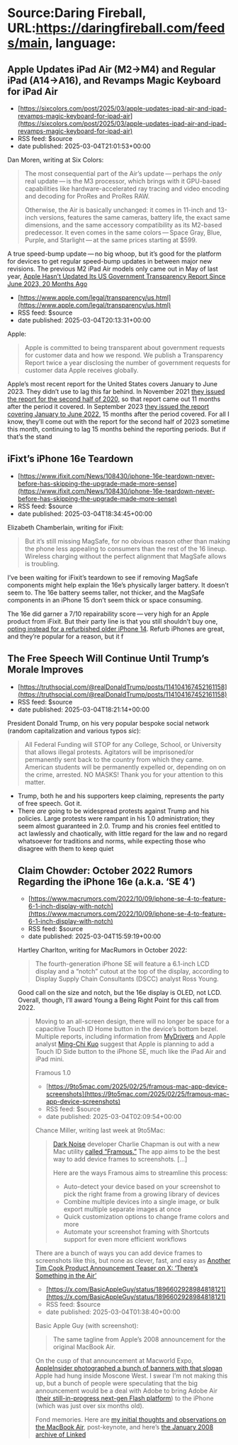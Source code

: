 # Source:Daring Fireball, URL:https://daringfireball.com/feeds/main, language:

## Apple Updates iPad Air (M2→M4) and Regular iPad (A14→A16), and Revamps Magic Keyboard for iPad Air
 - [https://sixcolors.com/post/2025/03/apple-updates-ipad-air-and-ipad-revamps-magic-keyboard-for-ipad-air](https://sixcolors.com/post/2025/03/apple-updates-ipad-air-and-ipad-revamps-magic-keyboard-for-ipad-air)
 - RSS feed: $source
 - date published: 2025-03-04T21:01:53+00:00

<p>Dan Moren, writing at Six Colors:</p>

<blockquote>
  <p>The most consequential part of the Air’s update — perhaps the
<em>only</em> real update — is the M3 processor, which brings with it
GPU-based capabilities like hardware-accelerated ray tracing and
video encoding and decoding for ProRes and ProRes RAW.</p>

<p>Otherwise, the Air is basically unchanged: it comes in 11-inch and
13-inch versions, features the same cameras, battery life, the
exact same dimensions, and the same accessory compatibility as its
M2-based predecessor. It even comes in the same colors — Space
Gray, Blue, Purple, and Starlight — at the same prices starting
at $599.</p>
</blockquote>

<p>A true speed-bump update — no big whoop, but it’s good for the platform for devices to get regular speed-bump updates in between major new revisions. The previous M2 iPad Air models only came out in May of last year, <a href="https://daringfireball.net/2024/05/brief_thoughts_and_observations_on_yesterdays_let_loose_ipad_k

## Apple Hasn’t Updated Its US Government Transparency Report Since June 2023, 20 Months Ago
 - [https://www.apple.com/legal/transparency/us.html](https://www.apple.com/legal/transparency/us.html)
 - RSS feed: $source
 - date published: 2025-03-04T20:13:31+00:00

<p>Apple:</p>

<blockquote>
  <p>Apple is committed to being transparent about government requests
for customer data and how we respond. We publish a Transparency
Report twice a year disclosing the number of government requests
for customer data Apple receives globally.</p>
</blockquote>

<p>Apple’s most recent report for the United States covers January to June 2023. They didn’t use to lag this far behind. In November 2021 <a href="https://9to5mac.com/2021/11/08/apple-transparency-report-covering-h2-2020/">they issued the report for the second half of 2020</a>, so that report came out 11 months after the period it covered. In September 2023 <a href="https://9to5mac.com/2023/09/15/apple-latest-transparency-report/">they issued the report covering January to June 2022</a>, 15 months after the period covered. For all I know, they’ll come out with the report for the second half of 2023 sometime this month, continuing to lag 15 months behind the reporting periods. But if that’s the stand

## iFixt’s iPhone 16e Teardown
 - [https://www.ifixit.com/News/108430/iphone-16e-teardown-never-before-has-skipping-the-upgrade-made-more-sense](https://www.ifixit.com/News/108430/iphone-16e-teardown-never-before-has-skipping-the-upgrade-made-more-sense)
 - RSS feed: $source
 - date published: 2025-03-04T18:34:45+00:00

<p>Elizabeth Chamberlain, writing for iFixit:</p>

<blockquote>
  <p>But it’s still missing MagSafe, for no obvious reason other than
making the phone less appealing to consumers than the rest of the
16 lineup. Wireless charging without the perfect alignment that
MagSafe allows is troubling.</p>
</blockquote>

<p>I’ve been waiting for iFixit’s teardown to see if removing MagSafe components might help explain the 16e’s physically larger battery. It doesn’t seem to. The 16e battery seems taller, not thicker, and the MagSafe components in an iPhone 15 don’t seem thick or space consuming.</p>

<p>The 16e did garner a 7/10 repairability score — very high for an Apple product from iFixit. But their party line is that you still shouldn’t buy one, <a href="https://www.ifixit.com/News/108337/why-a-refurbished-iphone-might-be-better-and-cheaper-than-a-brand-new-iphone-16e">opting instead for a refurbished older iPhone 14</a>. Refurb iPhones are great, and they’re popular for a reason, but it f

## The Free Speech Will Continue Until Trump’s Morale Improves
 - [https://truthsocial.com/@realDonaldTrump/posts/114104167452161158](https://truthsocial.com/@realDonaldTrump/posts/114104167452161158)
 - RSS feed: $source
 - date published: 2025-03-04T18:21:14+00:00

<p>President Donald Trump, on his very popular bespoke social network (random capitalization and various typos <em>sic</em>):</p>

<blockquote>
  <p>All Federal Funding will STOP for any College, School, or
University that allows illegal protests. Agitators will be
imprisoned/or permanently sent back to the country from which they
came. American students will be permanently expelled or, depending
on on the crime, arrested. NO MASKS! Thank you for your attention
to this matter.</p>
</blockquote>

<ul>
<li>Trump, both he and his supporters keep claiming, represents the party of free speech. Got it.</li>
<li>There <em>are</em> going to be widespread protests against Trump and his policies. Large protests were rampant in his 1.0 administration; they seem almost guaranteed in 2.0. Trump and his cronies feel entitled to act lawlessly and chaotically, with little regard for the law and no regard whatsoever for traditions and norms, while expecting those who disagree with them to keep quiet 

## Claim Chowder: October 2022 Rumors Regarding the iPhone 16e (a.k.a. ‘SE 4’)
 - [https://www.macrumors.com/2022/10/09/iphone-se-4-to-feature-6-1-inch-display-with-notch](https://www.macrumors.com/2022/10/09/iphone-se-4-to-feature-6-1-inch-display-with-notch)
 - RSS feed: $source
 - date published: 2025-03-04T15:59:19+00:00

<p>Hartley Charlton, writing for MacRumors in October 2022:</p>

<blockquote>
  <p>The fourth-generation iPhone SE will feature a 6.1-inch LCD
display and a “notch” cutout at the top of the display, according
to Display Supply Chain Consultants (DSCC) analyst Ross Young.</p>
</blockquote>

<p>Good call on the size and notch, but the 16e display is OLED, not LCD. Overall, though, I’ll award Young a Being Right Point for this call from 2022.</p>

<blockquote>
  <p>Moving to an all-screen design, there will no longer be space for
a capacitive Touch ID Home button in the device’s bottom bezel.
Multiple reports, including information from <a href="https://www.macrumors.com/2021/10/22/iphone-se-3-feature-xr-design-touch-id-last-lcd/">MyDrivers</a> and
Apple analyst <a href="https://www.macrumors.com/2019/12/05/kuo-iphone-without-lightning-connector-2021/">Ming-Chi Kuo</a> suggest that Apple is planning
to add a Touch ID Side button to the iPhone SE, much like the iPad
Air and iPad mini.</p

## Framous 1.0
 - [https://9to5mac.com/2025/02/25/framous-mac-app-device-screenshots](https://9to5mac.com/2025/02/25/framous-mac-app-device-screenshots)
 - RSS feed: $source
 - date published: 2025-03-04T02:09:54+00:00

<p>Chance Miller, writing last week at 9to5Mac:</p>

<blockquote>
  <p><a href="https://apps.apple.com/us/app/dark-noise-ambient-sounds/id1465439395">Dark Noise</a> developer Charlie Chapman is out with a new Mac
utility <a href="https://apps.apple.com/app/id6636520519">called “Framous.”</a> The app aims to be the best way
to add device frames to screenshots. [...]</p>

<p>Here are the ways Framous aims to streamline this process:</p>

<ul>
<li>Auto-detect your device based on your screenshot to pick the
right frame from a growing library of devices</li>
<li>Combine multiple devices into a single image, or bulk export
multiple separate images at once</li>
<li>Quick customization options to change frame colors and more</li>
<li>Automate your screenshot framing with Shortcuts support for even
more efficient workflows</li>
</ul>
</blockquote>

<p>There are a bunch of ways you can add device frames to screenshots like this, but none as clever, fast, and easy as <a href="https://apps.appl

## Another Tim Cook Product Announcement Teaser on X: ‘There’s Something in the Air’
 - [https://x.com/BasicAppleGuy/status/1896602928984818121](https://x.com/BasicAppleGuy/status/1896602928984818121)
 - RSS feed: $source
 - date published: 2025-03-04T01:38:40+00:00

<p>Basic Apple Guy (with screenshot):</p>

<blockquote>
  <p>The same tagline from Apple’s 2008 announcement for the original
MacBook Air.</p>
</blockquote>

<p>On the cusp of that announcement at Macworld Expo, <a href="https://appleinsider.com/articles/08/01/11/apple_hoists_theres_something_in_the_air_macworld_banners.html">AppleInsider photographed a bunch of banners with that slogan</a> Apple had hung inside Moscone West. I swear I’m not making this up, but a bunch of people were speculating that the big announcement would be a deal with Adobe to bring Adobe Air (<a href="https://www.infoq.com/news/2007/08/air2months/">their still-in-progress next-gen Flash platform</a>) to the iPhone (which was just over six months old).</p>

<p>Fond memories. Here are <a href="https://daringfireball.net/2008/01/macbook_air">my initial thoughts and observations on the MacBook Air</a>, post-keynote, and here’s <a href="https://daringfireball.net/linked/2008/01/">the January 2008 archive of Linked

